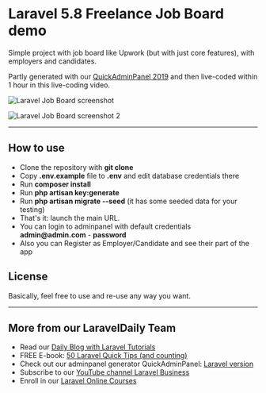 # Laravel 5.8 Freelance Job Board demo

Simple project with job board like Upwork (but with just core features), with employers and candidates. 

Partly generated with our [QuickAdminPanel 2019](https://2019.quickadminpanel.com) and then live-coded within 1 hour in this live-coding video.

![Laravel Job Board screenshot](https://laraveldaily.com/wp-content/uploads/2019/05/Screen-Shot-2019-05-21-at-11.27.33-AM.png)

![Laravel Job Board screenshot 2](https://laraveldaily.com/wp-content/uploads/2019/05/Screen-Shot-2019-05-21-at-11.29.09-AM.png)

---

## How to use

- Clone the repository with __git clone__
- Copy __.env.example__ file to __.env__ and edit database credentials there
- Run __composer install__
- Run __php artisan key:generate__
- Run __php artisan migrate --seed__ (it has some seeded data for your testing)
- That's it: launch the main URL. 
- You can login to adminpanel with default credentials __admin@admin.com__ - __password__
- Also you can Register as Employer/Candidate and see their part of the app

## License

Basically, feel free to use and re-use any way you want.

---

## More from our LaravelDaily Team

- Read our [Daily Blog with Laravel Tutorials](https://laraveldaily.com)
- FREE E-book: [50 Laravel Quick Tips (and counting)](https://laraveldaily.com/free-e-book-40-laravel-quick-tips-and-counting/)
- Check out our adminpanel generator QuickAdminPanel: [Laravel version](https:/2019.quickadminpanel.com) 
- Subscribe to our [YouTube channel Laravel Business](https://www.youtube.com/channel/UCTuplgOBi6tJIlesIboymGA)
- Enroll in our [Laravel Online Courses](https://laraveldaily.teachable.com/)
